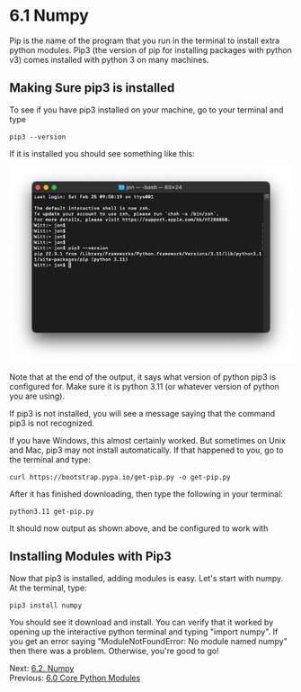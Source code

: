 # 6.1 Numpy

Pip is the name of the program that you run in the terminal to install extra python modules. Pip3 (the version of pip 
for installing packages with python v3) comes installed with python 3 on many machines.

## Making Sure pip3 is installed

To see if you have pip3 installed on your machine, go to your terminal and type
```text
pip3 --version
```
If it is installed you should see something like this:

![pip3 output](../images/pip3.png)

Note that at the end of the output, it says what version of python pip3 is configured for. Make sure it is 
python 3.11 (or whatever version of python you are using).

If pip3 is not installed, you will see a message saying that the command pip3 is not recognized.

If you have Windows, this almost certainly worked. But sometimes on Unix and Mac, pip3 may not install 
automatically. If that happened to you, go to the terminal and type:

```text
curl https://bootstrap.pypa.io/get-pip.py -o get-pip.py
```
After it has finished downloading, then type the following in your terminal:
```text
python3.11 get-pip.py
```
It should now output as shown above, and be configured to work with 

## Installing Modules with Pip3

Now that pip3 is installed, adding modules is easy. Let's start with numpy. At the terminal, type:
```text
pip3 install numpy
```

You should see it download and install. You can verify that it worked by opening up the interactive python 
terminal and typing "import numpy". If you get an error saying "ModuleNotFoundError: No module named numpy"
then there was a problem. Otherwise, you're good to go!

Next: [6.2. Numpy](6.2%20Numpy.md)<br>
Previous: [6.0 Core Python Modules](6.0.%20Core%20Python%20Modules.md)

